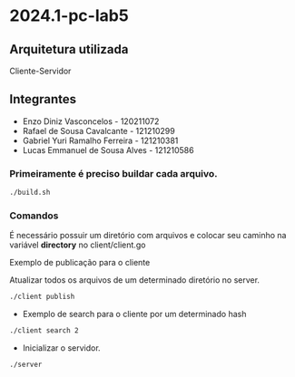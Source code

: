 # 2024.1-pc-lab5

## Arquitetura utilizada 
Cliente-Servidor

## Integrantes

- Enzo Diniz Vasconcelos - 120211072
- Rafael de Sousa Cavalcante - 121210299
- Gabriel Yuri Ramalho Ferreira - 121210381
- Lucas Emmanuel de Sousa Alves - 121210586


### Primeiramente é preciso buildar cada arquivo.

```bash
./build.sh
```

### Comandos

É necessário possuir um diretório com arquivos e colocar seu 
caminho na variável **directory** no client/client.go

Exemplo de publicação para o cliente

Atualizar todos os arquivos de um determinado diretório no server.
```bash
./client publish
```

- Exemplo de search para o cliente por um determinado hash

```bash
./client search 2
```

- Inicializar o servidor.
```bash
./server
```

